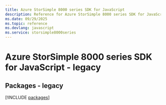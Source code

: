 ```yaml
---
title: Azure StorSimple 8000 series SDK for JavaScript
description: Reference for Azure StorSimple 8000 series SDK for JavaScript
ms.date: 09/29/2025
ms.topic: reference
ms.devlang: javascript
ms.service: storsimple8000series
---
```

# Azure StorSimple 8000 series SDK for JavaScript - legacy
## Packages - legacy
[!INCLUDE [packages](storsimple-8000-series-index.md)]